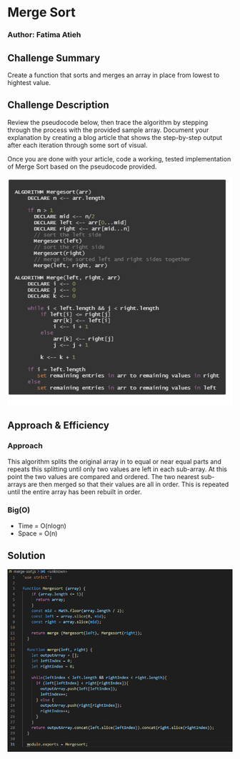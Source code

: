 # Merge Sort


### Author: Fatima Atieh


## Challenge Summary

Create a function that sorts and merges an array in place from lowest to hightest value.



## Challenge Description

Review the pseudocode below, then trace the algorithm by stepping through the process with the provided sample array. Document your explanation by creating a blog article that shows the step-by-step output after each iteration through some sort of visual.

Once you are done with your article, code a working, tested implementation of Merge Sort based on the pseudocode provided.

![pseudocode](assets/pesudocode.png)

## Approach & Efficiency

### Approach

This algorithm splits the original array in to equal or near equal parts and repeats this splitting until only two values are left in each sub-array. At this point the two values are compared and ordered. The two nearest sub-arrays are then merged so that their values are all in order. This is repeated until the entire array has been rebuilt in order.

### Big(O)

- Time = O(nlogn)
- Space = O(n)

## Solution

![code](assets/merge.PNG)